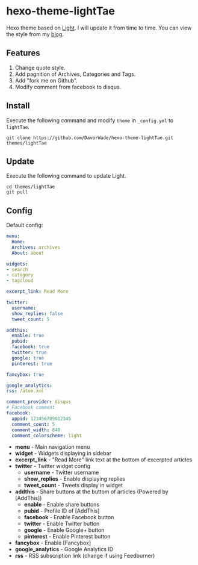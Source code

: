 # hexo-theme-lightTae

Hexo theme based on [Light](https://hexo.io/hexo-theme-light/). I will update it from time to time. You can view the style from my [blog](https://davorwade.github.io/).

## Features

1. Change quote style.
2. Add pagnition of Archives, Categories and Tags.
3. Add "fork me on Github".
4. Modify comment from facebook to disqus.

## Install

Execute the following command and modify `theme` in `_config.yml` to `lightTae`.

```
git clone https://github.com/DavorWade/hexo-theme-lightTae.git themes/lightTae
```

## Update

Execute the following command to update Light.

```
cd themes/lightTae
git pull
```

## Config

Default config:

``` yaml
menu:
  Home:
  Archives: archives
  About: about

widgets:
- search
- category
- tagcloud

excerpt_link: Read More

twitter:
  username:
  show_replies: false
  tweet_count: 5

addthis:
  enable: true
  pubid:
  facebook: true
  twitter: true
  google: true
  pinterest: true

fancybox: true

google_analytics:
rss: /atom.xml

comment_provider: disqus
# Facebook comment
facebook:
  appid: 123456789012345
  comment_count: 5
  comment_width: 840
  comment_colorscheme: light
```

- **menu** - Main navigation menu
- **widget** - Widgets displaying in sidebar
- **excerpt_link** - "Read More" link text at the bottom of excerpted articles
- **twitter** - Twitter widget config
  - **username** - Twitter username
  - **show_replies** - Enable displaying replies
  - **tweet_count** - Tweets display in widget
- **addthis** - Share buttons at the buttom of articles (Powered by [AddThis])
  - **enable** - Enable share buttons
  - **pubid** - Profile ID of [AddThis]
  - **facebook** - Enable Facebook button
  - **twitter** - Enable Twitter button
  - **google** - Enable Google+ button
  - **pinterest** - Enable Pinterest button
- **fancybox** - Enable [Fancybox]
- **google_analytics** - Google Analytics ID
- **rss** - RSS subscription link (change if using Feedburner)
